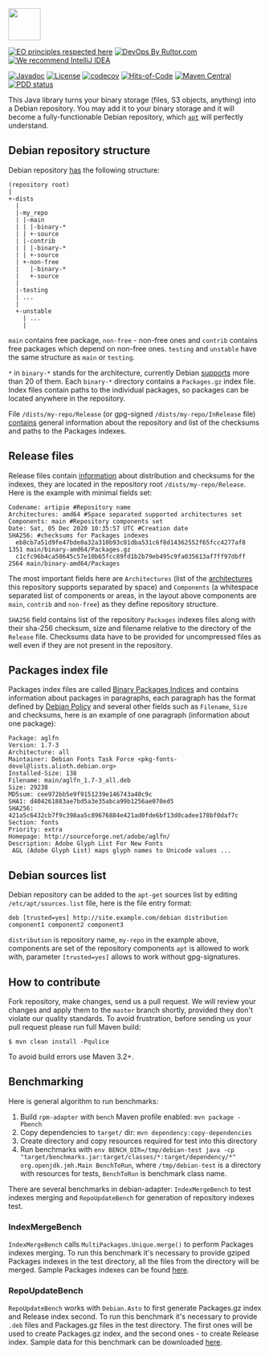 <img src="https://www.artipie.com/logo.svg" width="64px" height="64px"/>

[![EO principles respected here](https://www.elegantobjects.org/badge.svg)](https://www.elegantobjects.org)
[![DevOps By Rultor.com](http://www.rultor.com/b/artipie/debian-adapter)](http://www.rultor.com/p/artipie/debian-adapter)
[![We recommend IntelliJ IDEA](https://www.elegantobjects.org/intellij-idea.svg)](https://www.jetbrains.com/idea/)

[![Javadoc](http://www.javadoc.io/badge/com.artipie/debian-adapter.svg)](http://www.javadoc.io/doc/com.artipie/debian-adapter)
[![License](https://img.shields.io/badge/license-MIT-green.svg)](https://github.com/com.artipie/debian-adapter/blob/master/LICENSE.txt)
[![codecov](https://codecov.io/gh/artipie/debian-adapter/branch/master/graph/badge.svg)](https://codecov.io/gh/artipie/debian-adapter)
[![Hits-of-Code](https://hitsofcode.com/github/artipie/debian-adapter)](https://hitsofcode.com/view/github/artipie/debian-adapter)
[![Maven Central](https://img.shields.io/maven-central/v/com.artipie/debian-adapter.svg)](https://maven-badges.herokuapp.com/maven-central/com.artipie/debian-adapter)
[![PDD status](http://www.0pdd.com/svg?name=artipie/debian-adapter)](http://www.0pdd.com/p?name=artipie/debian-adapter)

This Java library turns your binary storage
(files, S3 objects, anything) into a Debian repository.
You may add it to your binary storage and it will become
a fully-functionable Debian repository, which
[`apt`](https://en.wikipedia.org/wiki/APT_(software)) 
will perfectly understand.

## Debian repository structure

Debian repository [has](https://www.debian.org/doc/manuals/repository-howto/repository-howto#id442666) 
the following structure:
```
(repository root) 
| 
+-dists
  | 
  |-my_repo
  | |-main
  | | |-binary-*
  | | +-source 
  | |-contrib
  | | |-binary-*
  | | +-source 
  | +-non-free
  |   |-binary-*
  |   +-source
  |
  |-testing 
  | ...
  |
  +-unstable 
    | ...
    |
```
`main` contains free package, `non-free` - non-free ones and `contrib` contains free packages which 
depend on non-free ones. `testing` and `unstable` have the same structure as `main` or `testing`.  

`*` in `binary-*` stands for the architecture, currently Debian [supports](https://wiki.debian.org/SupportedArchitectures) 
more than 20 of them. Each `binary-*` directory contains a `Packages.gz` index file. Index files contain 
paths to the individual packages, so packages can be located anywhere in the repository.

File `/dists/my-repo/Release` (or gpg-signed `/dists/my-repo/InRelease` file) [contains](https://wiki.debian.org/DebianRepository/Format#A.22Release.22_files) 
general information about the repository and list of the checksums and paths to the Packages indexes.

## Release files 
Release files contain [information](https://wiki.debian.org/SupportedArchitectures) about distribution 
and checksums for the indexes, they are located in the repository root `/dists/my-repo/Release`. 
Here is the example with minimal fields set:

```text
Codename: artipie #Repository name
Architectures: amd64 #Space separated supported architectures set
Components: main #Repository components set
Date: Sat, 05 Dec 2020 10:35:57 UTC #Creation date
SHA256: #checksums for Packages indexes
  eb8cb7a51d9fe47bde0a32a310b93c01dba531c6f8d14362552f65fcc4277af8 1351 main/binary-amd64/Packages.gz
  c1cfc96b4ca50645c57e10b65fcc89fd1b2b79eb495c9fa035613af7ff97dbff 2564 main/binary-amd64/Packages
```

The most important fields here are `Architectures` (list of the [architectures](https://wiki.debian.org/SupportedArchitectures) 
this repository supports separated by space) and `Components` (a whitespace separated list of 
components or areas, in the layout above components are `main`, `contrib` and `non-free`) as they 
define repository structure. 

`SHA256` field contains list of the repository `Packages` indexes files along with their sha-256 
checksum, size and filename relative to the directory of the `Release` file. Checksums data have 
to be provided for uncompressed files as well even if they are not present in the repository.

## Packages index file

Packages index files are called [Binary Packages Indices](https://wiki.debian.org/DebianRepository/Format#A.22Packages.22_Indices) 
and contains information about packages in paragraphs, each paragraph has the format defined by 
[Debian Policy](https://www.debian.org/doc/debian-policy/#s-binarycontrolfiles) 
and several other fields such as `Filename`, `Size` and checksums, here is an example of one paragraph 
(information about one package):

```text
Package: aglfn
Version: 1.7-3
Architecture: all
Maintainer: Debian Fonts Task Force <pkg-fonts-devel@lists.alioth.debian.org>
Installed-Size: 138
Filename: main/aglfn_1.7-3_all.deb
Size: 29238
MD5sum: cee972bb5e9f9151239e146743a40c9c
SHA1: d404261883ae7bd5a3e35abca99b1256ae070ed5
SHA256: 421a5c6432cb7f9c398aa5c89676884e421ad0fde6bf13d0cadee178bf0daf7c
Section: fonts
Priority: extra
Homepage: http://sourceforge.net/adobe/aglfn/
Description: Adobe Glyph List For New Fonts
 AGL (Adobe Glyph List) maps glyph names to Unicode values ...
```

## Debian sources list

Debian repository can be added to the `apt-get` sources list by editing `/etc/apt/sources.list` file, 
here is the file entry format:

```text
deb [trusted=yes] http://site.example.com/debian distribution component1 component2 component3
```

`distribution` is repository name, `my-repo` in the example above, components are set of the 
repository components `apt` is allowed to work with, parameter `[trusted=yes]` allows to work 
without gpg-signatures.

## How to contribute

Fork repository, make changes, send us a pull request. We will review
your changes and apply them to the `master` branch shortly, provided
they don't violate our quality standards. To avoid frustration, before
sending us your pull request please run full Maven build:

```
$ mvn clean install -Pqulice
```

To avoid build errors use Maven 3.2+.

## Benchmarking

Here is general algorithm to run benchmarks:
 1. Build `rpm-adapter` with `bench` Maven profile enabled: `mvn package -Pbench`
 2. Copy dependencies to `target/` dir: `mvn dependency:copy-dependencies`
 3. Create directory and copy resources required for test into this directory
 4. Run benchmarks with `env BENCH_DIR=/tmp/debian-test java -cp "target/benchmarks.jar:target/classes/*:target/dependency/*" org.openjdk.jmh.Main BenchToRun`, 
 where `/tmp/debian-test` is a directory with resources for tests, `BenchToRun` is benchmark class name.

There are several benchmarks in debian-adapter: `IndexMergeBench` to test indexes merging and 
`RepoUpdateBench` for generation of repository indexes test.

### IndexMergeBench

`IndexMergeBench` calls `MultiPackages.Unique.merge()` to perform Packages indexes merging. To run 
this benchmark it's necessary to provide gziped Packages indexes in the test directory, all the 
files from the directory will be merged. Sample Packages indexes can be found 
[here](https://artipie.s3.amazonaws.com/debian-test/debian-merge.tar.gz).

### RepoUpdateBench 

`RepoUpdateBench` works with `Debian.Asto` to first generate Packages.gz index and Release index 
second. To run this benchmark it's necessary to provide `.deb` files and Packages.gz files in 
the test directory. The first ones will be used to create Packages.gz index, and the second ones - 
to create Release index. Sample data for this benchmark can be downloaded [here](). 